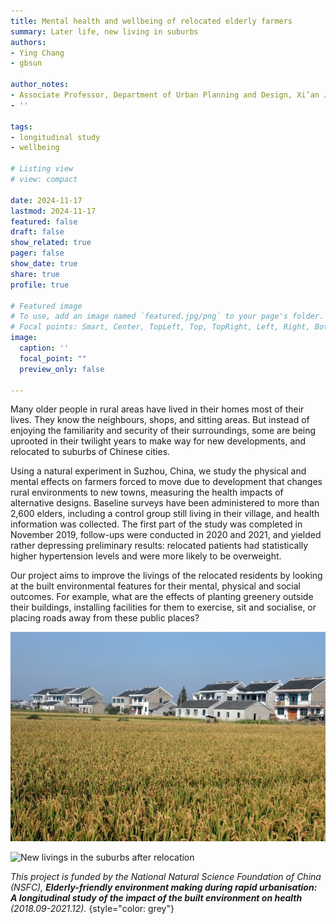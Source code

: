 ```yaml
---
title: Mental health and wellbeing of relocated elderly farmers
summary: Later life, new living in suburbs
authors: 
- Ying Chang
- gbsun

author_notes:
- Associate Professor, Department of Urban Planning and Design, Xi’an Jiaotong-Liverpool University
- ''

tags: 
- longitudinal study
- wellbeing

# Listing view
# view: compact

date: 2024-11-17
lastmod: 2024-11-17
featured: false
draft: false
show_related: true
pager: false
show_date: true
share: true
profile: true

# Featured image
# To use, add an image named `featured.jpg/png` to your page's folder.
# Focal points: Smart, Center, TopLeft, Top, TopRight, Left, Right, BottomLeft, Bottom, BottomRight.
image:
  caption: ''
  focal_point: ""
  preview_only: false

---
```


Many older people in rural areas have lived in their homes most of their lives. They know the neighbours, shops, and sitting areas. But instead of enjoying the familiarity and security of their surroundings, some are being uprooted in their twilight years to make way for new developments, and relocated to suburbs of Chinese cities. 

Using a natural experiment in Suzhou, China, we study the physical and mental effects on farmers forced to move due to development that changes rural environments to new towns, measuring the health impacts of alternative designs. Baseline surveys have been administered to more than 2,600 elders, including a control group still living in their village, and health information was collected. The first part of the study was completed in November 2019, follow-ups were conducted in 2020 and 2021, and yielded rather depressing preliminary results: relocated patients had statistically higher hypertension levels and were more likely to be overweight. 

Our project aims to improve the livings of the relocated residents by looking at the built environmental features for their mental, physical and social outcomes. For example, what are the effects of planting greenery outside their buildings, installing facilities for them to exercise, sit and socialise, or placing roads away from these public places? 

![](NSFC-02.jpg "Home environment before relocation")

![](NSFC-04.jpg "New livings in the suburbs after relocation")


_This project is funded by the National Natural Science Foundation of China (NSFC), **Elderly-friendly environment making during rapid urbanisation: A longitudinal study of the impact of the built environment on health** (2018.09-2021.12)._ {style="color: grey"}